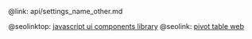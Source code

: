 @link: api/settings_name_other.md

@seolinktop: [javascript ui components library](https://webix.com)
@seolink: [pivot table web](https://webix.com/pivot/)